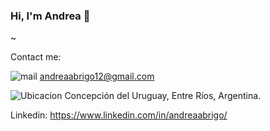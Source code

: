 ### Hi, I'm Andrea 👋
~





Contact me:


![mail](https://user-images.githubusercontent.com/8595076/122470260-38ccfe00-cf94-11eb-9a48-e093154f06b1.png)
 andreaabrigo12@gmail.com

![Ubicacion](https://user-images.githubusercontent.com/8595076/122470174-218e1080-cf94-11eb-94b9-8b4f01dc2c04.png)
Concepción del Uruguay, Entre Ríos, Argentina.

Linkedin: https://www.linkedin.com/in/andreaabrigo/


